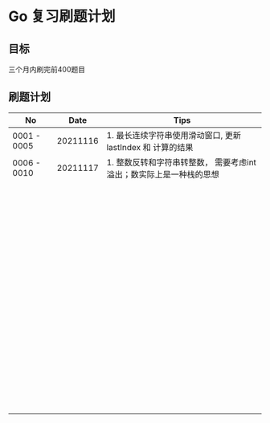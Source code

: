 # Go 复习刷题计划
## 目标

三个月内刷完前400题目



## 刷题计划

| No          | Date     | Tips                                                         |
| ----------- | -------- | ------------------------------------------------------------ |
| 0001 - 0005 | 20211116 | 1. 最长连续字符串使用滑动窗口,  更新lastIndex 和 计算的结果  |
| 0006 - 0010 | 20211117 | 1. 整数反转和字符串转整数， 需要考虑int溢出；数实际上是一种栈的思想 |
|             |          |                                                              |
|             |          |                                                              |
|             |          |                                                              |
|             |          |                                                              |
|             |          |                                                              |
|             |          |                                                              |
|             |          |                                                              |
|             |          |                                                              |
|             |          |                                                              |
|             |          |                                                              |
|             |          |                                                              |
|             |          |                                                              |
|             |          |                                                              |
|             |          |                                                              |
|             |          |                                                              |
|             |          |                                                              |
|             |          |                                                              |
|             |          |                                                              |
|             |          |                                                              |
|             |          |                                                              |
|             |          |                                                              |
|             |          |                                                              |
|             |          |                                                              |
|             |          |                                                              |
|             |          |                                                              |
|             |          |                                                              |
|             |          |                                                              |
|             |          |                                                              |
|             |          |                                                              |
|             |          |                                                              |
|             |          |                                                              |
|             |          |                                                              |
|             |          |                                                              |
|             |          |                                                              |
|             |          |                                                              |
|             |          |                                                              |
|             |          |                                                              |
|             |          |                                                              |
|             |          |                                                              |
|             |          |                                                              |
|             |          |                                                              |
|             |          |                                                              |
|             |          |                                                              |
|             |          |                                                              |
|             |          |                                                              |
|             |          |                                                              |
|             |          |                                                              |
|             |          |                                                              |
|             |          |                                                              |
|             |          |                                                              |
|             |          |                                                              |
|             |          |                                                              |
|             |          |                                                              |
|             |          |                                                              |
|             |          |                                                              |
|             |          |                                                              |
|             |          |                                                              |
|             |          |                                                              |
|             |          |                                                              |
|             |          |                                                              |
|             |          |                                                              |
|             |          |                                                              |
|             |          |                                                              |
|             |          |                                                              |
|             |          |                                                              |
|             |          |                                                              |
|             |          |                                                              |
|             |          |                                                              |
|             |          |                                                              |
|             |          |                                                              |
|             |          |                                                              |
|             |          |                                                              |
|             |          |                                                              |
|             |          |                                                              |
|             |          |                                                              |
|             |          |                                                              |
|             |          |                                                              |

